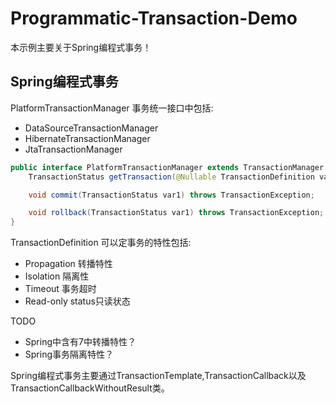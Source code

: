 # Programmatic-Transaction-Demo

本示例主要关于Spring编程式事务！

## Spring编程式事务

PlatformTransactionManager 事务统一接口中包括:

+ DataSourceTransactionManager
+ HibernateTransactionManager
+ JtaTransactionManager

```java 
public interface PlatformTransactionManager extends TransactionManager {
    TransactionStatus getTransaction(@Nullable TransactionDefinition var1) throws TransactionException;

    void commit(TransactionStatus var1) throws TransactionException;

    void rollback(TransactionStatus var1) throws TransactionException;
}
```

TransactionDefinition 可以定事务的特性包括:

+ Propagation 转播特性
+ Isolation 隔离性
+ Timeout 事务超时
+ Read-only status只读状态

TODO

+ Spring中含有7中转播特性？
+ Spring事务隔离特性？

Spring编程式事务主要通过TransactionTemplate,TransactionCallback以及TransactionCallbackWithoutResult类。



